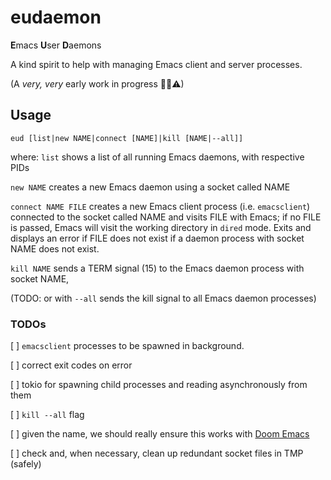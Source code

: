 # eudaemon

**E**macs **U**ser **D**aemons

A kind spirit to help with managing Emacs client and server processes.

(A _very, very_ early work in progress 👼👹⚠)


## Usage

```
eud [list|new NAME|connect [NAME]|kill [NAME|--all]]
```

where:
`list` shows a list of all running Emacs daemons, with respective PIDs

`new NAME` creates a new Emacs daemon using a socket called NAME

`connect NAME FILE` creates a new Emacs client process (i.e. `emacsclient`) connected to the socket called NAME and visits FILE with Emacs; if no FILE is passed, Emacs will visit the working directory in `dired` mode. Exits and displays an error if FILE does not exist if a daemon process with socket NAME does not exist.

`kill NAME` sends a TERM signal (15) to the Emacs daemon process with socket NAME,

(TODO: or with `--all` sends the kill signal to all Emacs daemon processes)



### TODOs

[ ] `emacsclient` processes to be spawned in background.

[ ] correct exit codes on error

[ ] tokio for spawning child processes and reading asynchronously from them

[ ] `kill --all` flag

[ ] given the name, we should really ensure this works with [Doom Emacs](https://github.com/doomemacs/doomemacs)

[ ] check and, when necessary, clean up redundant socket files in TMP (safely)
